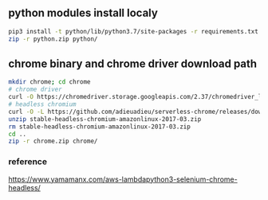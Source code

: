 ## python modules install localy
```bash
pip3 install -t python/lib/python3.7/site-packages -r requirements.txt
zip -r python.zip python/
```

## chrome binary and chrome driver download path
```bash
mkdir chrome; cd chrome
# chrome driver
curl -O https://chromedriver.storage.googleapis.com/2.37/chromedriver_linux64.zip
# headless chromium
curl -O -L https://github.com/adieuadieu/serverless-chrome/releases/download/v1.0.0-37/stable-headless-chromium-amazonlinux-2017-03.zip
unzip stable-headless-chromium-amazonlinux-2017-03.zip
rm stable-headless-chromium-amazonlinux-2017-03.zip
cd ..
zip -r chrome.zip chrome/
```

### reference
https://www.yamamanx.com/aws-lambdapython3-selenium-chrome-headless/
